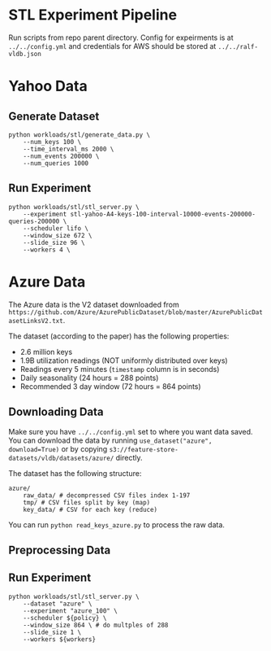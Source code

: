 # STL Experiment Pipeline 
 
Run scripts from repo parent directory. Config for expeirments is at `../../config.yml` and credentials for AWS should be stored at `../../ralf-vldb.json`

# Yahoo Data

## Generate Dataset 
```
python workloads/stl/generate_data.py \
    --num_keys 100 \
    --time_interval_ms 2000 \
    --num_events 200000 \
    --num_queries 1000
```

## Run Experiment
```
python workloads/stl/stl_server.py \
    --experiment stl-yahoo-A4-keys-100-interval-10000-events-200000-queries-200000 \
    --scheduler lifo \
    --window_size 672 \
    --slide_size 96 \
    --workers 4 \
```

# Azure Data 
The Azure data is the V2 dataset downloaded from `https://github.com/Azure/AzurePublicDataset/blob/master/AzurePublicDatasetLinksV2.txt`. 

The dataset (according to the paper) has the following properties: 
* 2.6 million keys 
* 1.9B utilization readings (NOT uniformly distributed over keys) 
* Readings every 5 minutes (`timestamp` column is in seconds) 
* Daily seasonality (24 hours = 288 points) 
* Recommended 3 day window (72 hours = 864 points)

## Downloading Data
Make sure you have `../../config.yml` set to where you want data saved. You can download the data by running `use_dataset("azure", download=True)` or by copying `s3://feature-store-datasets/vldb/datasets/azure/` directly. 

The dataset has the following structure: 
```
azure/
    raw_data/ # decompressed CSV files index 1-197
    tmp/ # CSV files split by key (map)
    key_data/ # CSV for each key (reduce)
```
You can run `python read_keys_azure.py` to process the raw data. 

## Preprocessing Data 


## Run Experiment
```
python workloads/stl/stl_server.py \
    --dataset "azure" \
    --experiment "azure_100" \
    --scheduler ${policy} \ 
    --window_size 864 \ # do multples of 288
    --slide_size 1 \
    --workers ${workers}
```




